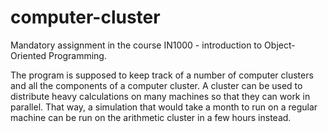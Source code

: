 # computer-cluster
Mandatory assignment in the course IN1000 - introduction to Object-Oriented Programming.

The program is supposed to keep track of a number of computer clusters and all the components of a computer cluster. A cluster can be used to distribute heavy calculations on many machines so that they can work in parallel. That way, a simulation that would take a month to run on a regular machine can be run on the arithmetic cluster in a few hours instead. 
